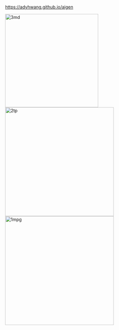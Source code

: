 # 
https://adyhwang.github.io/aigen

<img width="300" alt="3md" src="https://github.com/user-attachments/assets/cc178edb-369d-4592-a2f1-88822c13bc23" />
<img width="350" alt="2tp" src="https://github.com/user-attachments/assets/a93e16f8-ca58-4fbe-a4a4-e2aeb44b11c0" />
<img width="350" alt="1mpg" src="https://github.com/user-attachments/assets/a68d72a8-01dd-44dc-a6e6-dbb7ef0ee84c" />

